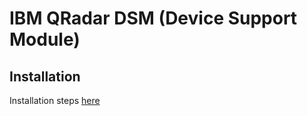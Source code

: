 # IBM QRadar DSM (Device Support Module)

## Installation
Installation steps [here](https://help.eset.com/eset_connect/en-US/qradar.html)
